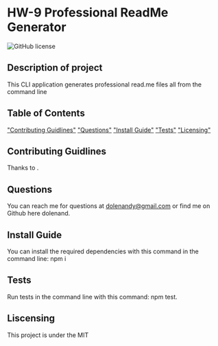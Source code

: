 # HW-9 Professional ReadMe Generator
  ![GitHub license](https://img.shields.io/badge/license-MIT-blue.svg)
  ## Description of project
  This CLI application generates professional read.me files all from the command line 
  ## Table of Contents
  ["Contributing Guidlines"](#contributing-guidlines)
  ["Questions"](#questions)
  ["Install Guide"](#install-guide)
  ["Tests"](#tests)
  ["Licensing"](#licnesing)
  ## Contributing Guidlines
  Thanks to .
  ## Questions
  You can reach me for questions at dolenandy@gmail.com or find me on Github here dolenand.

  ## Install Guide
  You can install the required dependencies with this command in the command line: npm i
  ## Tests
  Run tests in the command line with this command: npm test.
  ## Liscensing
  This project is under the MIT
